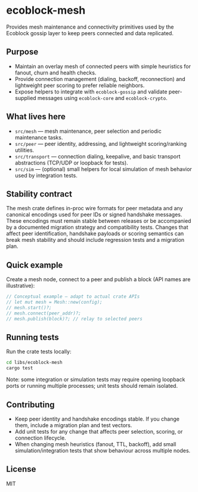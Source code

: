 # ecoblock-mesh

Provides mesh maintenance and connectivity primitives used by the Ecoblock gossip layer to keep peers connected and data replicated.

Purpose
-------
- Maintain an overlay mesh of connected peers with simple heuristics for fanout, churn and health checks.
- Provide connection management (dialing, backoff, reconnection) and lightweight peer scoring to prefer reliable neighbors.
- Expose helpers to integrate with `ecoblock-gossip` and validate peer-supplied messages using `ecoblock-core` and `ecoblock-crypto`.

What lives here
---------------
- `src/mesh` — mesh maintenance, peer selection and periodic maintenance tasks.
- `src/peer` — peer identity, addressing, and lightweight scoring/ranking utilities.
- `src/transport` — connection dialing, keepalive, and basic transport abstractions (TCP/UDP or loopback for tests).
- `src/sim` — (optional) small helpers for local simulation of mesh behavior used by integration tests.

Stability contract
------------------
The mesh crate defines in-proc wire formats for peer metadata and any canonical encodings used for peer IDs or signed handshake messages. These encodings must remain stable between releases or be accompanied by a documented migration strategy and compatibility tests. Changes that affect peer identification, handshake payloads or scoring semantics can break mesh stability and should include regression tests and a migration plan.

Quick example
-------------
Create a mesh node, connect to a peer and publish a block (API names are illustrative):

```rust
// Conceptual example — adapt to actual crate APIs
// let mut mesh = Mesh::new(config);
// mesh.start()?;
// mesh.connect(peer_addr)?;
// mesh.publish(block)?; // relay to selected peers
```

Running tests
-------------
Run the crate tests locally:

```bash
cd libs/ecoblock-mesh
cargo test
```

Note: some integration or simulation tests may require opening loopback ports or running multiple processes; unit tests should remain isolated.

Contributing
------------
- Keep peer identity and handshake encodings stable. If you change them, include a migration plan and test vectors.
- Add unit tests for any change that affects peer selection, scoring, or connection lifecycle.
- When changing mesh heuristics (fanout, TTL, backoff), add small simulation/integration tests that show behaviour across multiple nodes.

License
-------
MIT
